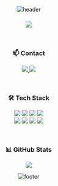 <div align="center">

![header](https://capsule-render.vercel.app/api?type=waving&color=0:6A5ACD,100:00CED1&height=200&section=header&text=👨‍💻%20Hello,%20World!%20I'm%20Yeong%20O.&fontSize=40&fontColor=FFFFFF&fontAlignY=40)

<h3>
  <img src="https://img.shields.io/badge/Backend%20Developer-000000?style=for-the-badge&logo=serverfault&logoColor=white"/>
</h3>

<div align="center">
<br>  
  
### 📫 Contact  
</div>

<p>
  <a href="mailto:nohyo05@naver.com">
    <img src="https://img.shields.io/badge/nohyo05@naver.com-DB4437?style=for-the-badge&logo=gmail&logoColor=white"/>
  </a>
  <a href="https://yeongo.notion.site/Backend-Developer-59ff1280d6fd4e90aa306d261b5a09d7">
    <img src="https://img.shields.io/badge/Portfolio-000000?style=for-the-badge&logo=notion&logoColor=white"/>
  </a>
</p>

<div align="center">
<br>    
  
### 🛠️ Tech Stack  
</div>

<p>
  <img src="https://img.shields.io/badge/Java-007396?style=for-the-badge&logo=java&logoColor=white"/>  
  <img src="https://img.shields.io/badge/Spring-6DB33F?style=for-the-badge&logo=spring&logoColor=white"/>  
  <img src="https://img.shields.io/badge/JPA-6E4095?style=for-the-badge&logo=hibernate&logoColor=white"/>  
  <img src="https://img.shields.io/badge/MyBatis-4479A1?style=for-the-badge&logo=mybatis&logoColor=white"/>
  <br>
  <img src="https://img.shields.io/badge/MySQL-4479A1?style=for-the-badge&logo=mysql&logoColor=white"/>  
  <img src="https://img.shields.io/badge/Oracle-F80000?style=for-the-badge&logo=oracle&logoColor=white"/>  
  <img src="https://img.shields.io/badge/Redis-DC382D?style=for-the-badge&logo=redis&logoColor=white"/>  
  <img src="https://img.shields.io/badge/JavaScript-F7DF1E?style=for-the-badge&logo=javascript&logoColor=black"/>  
</p>

<div align="center">
<br>    
  
  
### 📊 GitHub Stats  
</div>

<p>
  <a href="https://github.com/anuraghazra/github-readme-stats">
    <img src="https://github-readme-stats.vercel.app/api?username=NohYeongO&show_icons=true&theme=tokyonight" />
  </a>
</p>

![footer](https://capsule-render.vercel.app/api?&type=waving&color=0:6A5ACD,100:00CED1&height=200&section=footer)

</div>
